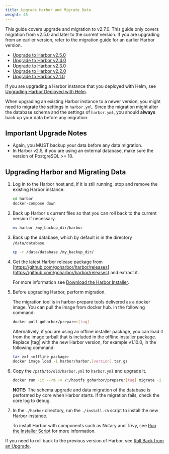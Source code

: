 ```yaml
---
title: Upgrade Harbor and Migrate Data
weight: 45
---
```


This guide covers upgrade and migration to v2.7.0. This guide only covers migration from v2.5.0 and later to the current version. If you are upgrading from an earlier version, refer to the migration guide for an earlier Harbor version.

* [Upgrade to Harbor v2.5.0](/docs/2.5.0/administration/upgrade/)
* [Upgrade to Harbor v2.4.0](/docs/2.4.0/administration/upgrade/)
* [Upgrade to Harbor v2.3.0](/docs/2.3.0/administration/upgrade/)
* [Upgrade to Harbor v2.2.0](/docs/2.2.0/administration/upgrade/)
* [Upgrade to Harbor v2.1.0](/docs/2.1.0/administration/upgrade/)


If you are upgrading a Harbor instance that you deployed with Helm, see [Upgrading Harbor Deployed with Helm](helm-upgrade.md).

When upgrading an existing Harbor instance to a newer version, you might need to migrate the settings in `harbor.yml`.
Since the migration might alter the database schema and the settings of `harbor.yml`, you should **always** back up your data before any migration.

## Important Upgrade Notes

- Again, you MUST backup your data before any data migration.
- In Harbor v2.5, if you are using an external database, make sure the version of PostgreSQL >= 10.

## Upgrading Harbor and Migrating Data

1. Log in to the Harbor host and, if it is still running, stop and remove the existing Harbor instance.

    ```sh
    cd harbor
    docker-compose down
    ```

1. Back up Harbor's current files so that you can roll back to the current version if necessary.

    ```sh
    mv harbor /my_backup_dir/harbor
    ```

1. Back up the database, which by default is in the directory `/data/database`.

    ```sh
    cp -r /data/database /my_backup_dir/
    ```

1. Get the latest Harbor release package from [https://github.com/goharbor/harbor/releases](https://github.com/goharbor/harbor/releases) and extract it.

   For more information see [Download the Harbor Installer](../../install-config/download-installer.md).

1. Before upgrading Harbor, perform migration.

    The migration tool is in harbor-prepare tools delivered as a docker image. You can pull the image from docker hub. in the following command:

    ```sh
    docker pull goharbor/prepare:[tag]
    ```

    Alternatively, if you are using an offline installer package, you can load it from the image tarball that is included in the offline installer package. Replace [tag] with the new Harbor version, for example v1.10.0, in the following command:

    ```sh
    tar zxf <offline package>
    docker image load -i harbor/harbor.[version].tar.gz
    ```

1. Copy the `/path/to/old/harbor.yml` to `harbor.yml` and upgrade it.

    ```sh
    docker run -it --rm -v /:/hostfs goharbor/prepare:[tag] migrate -i ${path to harbor.yml}
    ```

    **NOTE:** The schema upgrade and data migration of the database is performed by core when Harbor starts. If the migration fails, check the core log to debug.

1. In the `./harbor` directory, run the `./install.sh` script to install the new Harbor instance.

   To install Harbor with components such as Notary and Trivy, see [Run the Installer Script](../../install-config/run-installer-script.md) for more information.

If you need to roll back to the previous version of Harbor, see [Roll Back from an Upgrade](roll-back-upgrade.md).
